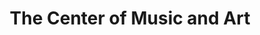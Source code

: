 ---
title: "The Center of Music and Art"
url: /wintersville/the-center-of-music-and-art/
shop: musical instrument
---